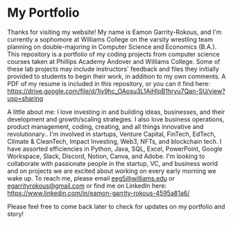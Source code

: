 # My Portfolio
Thanks for visiting my website! My name is Eamon Garrity-Rokous, and I'm currently a sophomore at Williams College on the varsity wrestling team planning on double-majoring in Computer Science and Economics (B.A.). This repository is a portfolio of my coding projects from computer science courses taken at Phillips Academy Andover and Williams College. Some of these lab projects may include instructors' feedback and files they initially provided to students to begin their work, in addition to my own comments. A PDF of my resume is included in this repository, or you can it find here: https://drive.google.com/file/d/1jy9hc_OAosu3L1AjHlpB1hryu7Qan-SU/view?usp=sharing

A little about me: I love investing in and building ideas, businesses, and their development and growth/scaling strategies. I also love business operations, product management, coding, creating, and all things innovative and revolutionary.. I'm involved in startups, Venture Capital, FinTech, EdTech, Climate & CleanTech, Impact Investing, Web3, NFTs, and blockchain tech. I have assorted efficiencies in Python, Java, SQL, Excel, PowerPoint, Google Workspace, Slack, Discord, Notion, Canva, and Adobe. I'm looking to collaborate with passionate people in the startup, VC, and business world and on projects we are excited about working on every early morning we wake up. To reach me, please email eeg5@williams.edu or egarrityrokous@gmail.com or find me on LinkedIn here: https://www.linkedin.com/in/eamon-garrity-rokous-4595a81a6/ 

Please feel free to come back later to check for updates on my portfolio and story!
